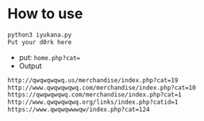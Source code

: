 # How to use

```bash
python3 iyukana.py 
Put your d0rk here
```

- put: `home.php?cat=`
- Output
```bash
http://qwqwqwqwq.us/merchandise/index.php?cat=19
http://www.qwqwqwqwq.com/merchandise/index.php?cat=10
https://qwqwqwqwq.com/merchandise/index.php?cat=1
http://www.qwqwqwqwq.org/links/index.php?catid=1
https://www.qwqwqwwwqw/index.php?cat=124
``` 
